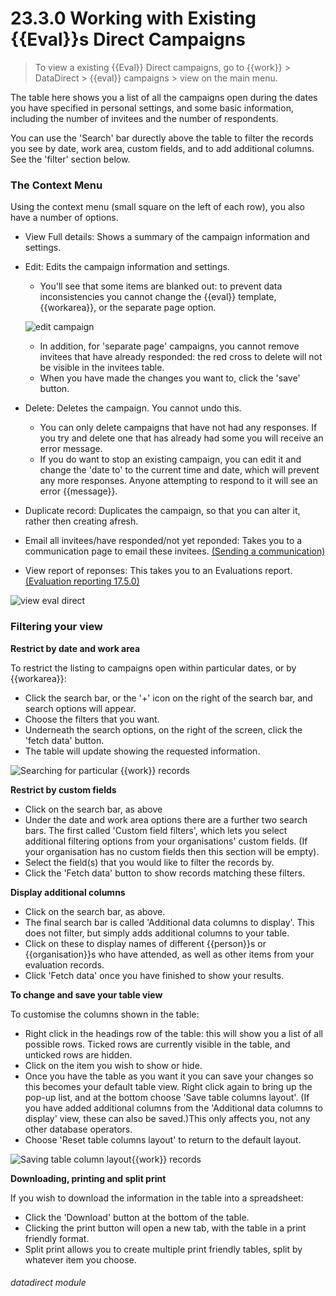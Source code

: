 # 23.3.0    Working with Existing {{Eval}}s Direct Campaigns

> To view a existing {{Eval}} Direct campaigns, go to {{work}} > DataDirect > {{eval}} campaigns > view on the main menu. 

The table here shows you a list of all the campaigns open during the dates you have specified in personal settings, and some basic information, including the number of invitees and the number of respondents.  

You can use the 'Search' bar durectly above the table to filter the records you see by date, work area, custom fields, and to add additional columns.  See the 'filter' section below.

### The Context Menu

Using the context menu (small square on the left of each row), you also have a number of options.

- View Full details: Shows a summary of the campaign information and settings.
- Edit: Edits the campaign information and settings.
   - You'll see that some items are blanked out: to prevent data inconsistencies you cannot change the {{eval}} template, {{workarea}}, or the separate page option.

   ![edit campaign](209a.png)

   - In addition, for 'separate page' campaigns, you cannot remove invitees that have already responded: the red cross to delete will not be visible in the invitees table. 
   - When you have made the changes you want to, click the 'save' button.
- Delete: Deletes the campaign.  You cannot undo this.
   - You can only delete campaigns that have not had any responses. If you try and delete one that has already had some you will receive an error message. 
   - If you do want to stop an existing campaign, you can edit it and change the 'date to' to the current time and date, which will prevent any more responses. Anyone attempting to respond to it will see an error {{message}}. 
- Duplicate record: Duplicates the campaign, so that you can alter it, rather then creating afresh.
- Email all invitees/have responded/not yet reponded: Takes you to a communication page to email these invitees. [(Sending a communication)](/help/index/v/{{version}}/p/17.51.0)
- View report of reponses:  This takes you to an Evaluations report. [(Evaluation reporting 17.5.0)](/help/index/p/17.51.0)

![view eval direct](208a.png) 

### Filtering your view

   **Restrict by date and work area**

   To restrict the listing to campaigns open within particular dates, or by {{workarea}}:
   - Click the search bar, or the '+' icon on the right of the search bar, and search options will appear.
   - Choose the filters that you want.
   - Underneath the search options, on the right of the screen, click the 'fetch data' button.
   - The table will update showing the requested information.

![Searching for particular {{work}} records](59b.png)

   **Restrict by custom fields**

  - Click on the search bar, as above
  - Under the date and work area options there are a further two search bars.  The first called 'Custom field filters', which lets you select additional filtering options from your organisations' custom fields. (If your organisation has no custom fields then this section will be empty).  
  - Select the field(s) that you would like to filter the records by. 
  - Click the 'Fetch data' button to show records matching these filters.

   **Display additional columns**

   - Click on the search bar, as above. 
   - The final search bar is called 'Additional data columns to display'.  This does not filter, but simply adds additional columns to your table.  
   - Click on these to display names of different {{person}}s or {{organisation}}s who have attended, as well as other items from your evaluation records.
   - Click 'Fetch data' once you have finished to show your results.

   **To change and save your table view**

   To customise the columns shown in the table:
   - Right click in the headings row of the table: this will show you a list of all possible rows. Ticked rows are currently visible in the table, and unticked rows are hidden.  
   - Click on the item you wish to show or hide. 
   - Once you have the table as you want it you can save your changes so this becomes your default table view. Right click again to bring up the pop-up list, and at the bottom choose 'Save table columns layout'. (If you have added additional columns from the 'Additional data columns to display' view, these can also be saved.)This only affects you, not any other database operators.
   - Choose 'Reset table columns layout' to return to the default layout.  

![Saving table column layout{{work}} records]({{imgpath}}1205a.png)

   **Downloading, printing and split print**

   If you wish to download the information in the table into a spreadsheet:
   - Click the 'Download' button at the bottom of the table.  
   - Clicking the print button will open a new tab, with the table in a print friendly format.  
   - Split print allows you to create multiple print friendly tables, split by whatever item you choose.
   
   
###### datadirect module

